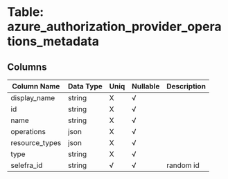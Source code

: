 # Table: azure_authorization_provider_operations_metadata

## Columns 

|  Column Name   |  Data Type  | Uniq | Nullable | Description | 
|  ----  | ----  | ----  | ----  | ---- | 
| display_name | string | X | √ |  | 
| id | string | X | √ |  | 
| name | string | X | √ |  | 
| operations | json | X | √ |  | 
| resource_types | json | X | √ |  | 
| type | string | X | √ |  | 
| selefra_id | string | √ | √ | random id | 


